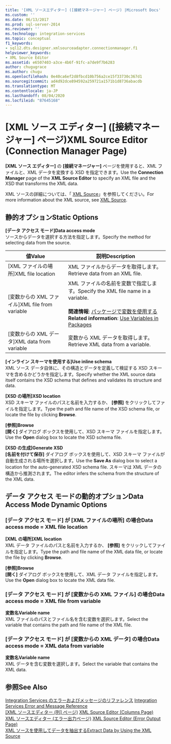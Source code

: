 ```yaml
---
title: '[XML ソースエディター] ([接続マネージャー] ページ) |Microsoft Docs'
ms.custom: ''
ms.date: 06/13/2017
ms.prod: sql-server-2014
ms.reviewer: ''
ms.technology: integration-services
ms.topic: conceptual
f1_keywords:
- sql12.dts.designer.xmlsourceadapter.connectionmanager.f1
helpviewer_keywords:
- XML Source Editor
ms.assetid: e6507403-a3ce-4b6f-91fc-a7de9f7b6283
author: chugugrace
ms.author: chugu
ms.openlocfilehash: 0e40ca6ef2d8fbcd10b756a2ce15f33730c367d1
ms.sourcegitcommit: ad4d92dce894592a259721a1571b1d8736abacdb
ms.translationtype: MT
ms.contentlocale: ja-JP
ms.lasthandoff: 08/04/2020
ms.locfileid: "87645168"
---
```

# <a name="xml-source-editor-connection-manager-page"></a><span data-ttu-id="e78b1-102">[XML ソース エディター] ([接続マネージャー] ページ)</span><span class="sxs-lookup"><span data-stu-id="e78b1-102">XML Source Editor (Connection Manager Page)</span></span>
  <span data-ttu-id="e78b1-103">**[XML ソース エディター]** の **[接続マネージャー]** ページを使用すると、XML ファイルと、XML データを変換する XSD を指定できます。</span><span class="sxs-lookup"><span data-stu-id="e78b1-103">Use the **Connection Manager** page of the **XML Source Editor** to specify an XML file and the XSD that transforms the XML data.</span></span>  
  
 <span data-ttu-id="e78b1-104">XML ソースの詳細については、「 [XML Source](data-flow/xml-source.md)」を参照してください。</span><span class="sxs-lookup"><span data-stu-id="e78b1-104">For more information about the XML source, see [XML Source](data-flow/xml-source.md).</span></span>  
  
## <a name="static-options"></a><span data-ttu-id="e78b1-105">静的オプション</span><span class="sxs-lookup"><span data-stu-id="e78b1-105">Static Options</span></span>  
 <span data-ttu-id="e78b1-106">**[データ アクセス モード]**</span><span class="sxs-lookup"><span data-stu-id="e78b1-106">**Data access mode**</span></span>  
 <span data-ttu-id="e78b1-107">ソースからデータを選択する方法を指定します。</span><span class="sxs-lookup"><span data-stu-id="e78b1-107">Specify the method for selecting data from the source.</span></span>  
  
|<span data-ttu-id="e78b1-108">値</span><span class="sxs-lookup"><span data-stu-id="e78b1-108">Value</span></span>|<span data-ttu-id="e78b1-109">説明</span><span class="sxs-lookup"><span data-stu-id="e78b1-109">Description</span></span>|  
|-----------|-----------------|  
|<span data-ttu-id="e78b1-110">[XML ファイルの場所]</span><span class="sxs-lookup"><span data-stu-id="e78b1-110">XML file location</span></span>|<span data-ttu-id="e78b1-111">XML ファイルからデータを取得します。</span><span class="sxs-lookup"><span data-stu-id="e78b1-111">Retrieve data from an XML file.</span></span>|  
|<span data-ttu-id="e78b1-112">[変数からの XML ファイル]</span><span class="sxs-lookup"><span data-stu-id="e78b1-112">XML file from variable</span></span>|<span data-ttu-id="e78b1-113">XML ファイルの名前を変数で指定します。</span><span class="sxs-lookup"><span data-stu-id="e78b1-113">Specify the XML file name in a variable.</span></span><br /><br /> <span data-ttu-id="e78b1-114">**関連情報**: [パッケージで変数を使用する](../../2014/integration-services/use-variables-in-packages.md)</span><span class="sxs-lookup"><span data-stu-id="e78b1-114">**Related information**: [Use Variables in Packages](../../2014/integration-services/use-variables-in-packages.md)</span></span>|  
|<span data-ttu-id="e78b1-115">[変数からの XML データ]</span><span class="sxs-lookup"><span data-stu-id="e78b1-115">XML data from variable</span></span>|<span data-ttu-id="e78b1-116">変数から XML データを取得します。</span><span class="sxs-lookup"><span data-stu-id="e78b1-116">Retrieve XML data from a variable.</span></span>|  
  
 <span data-ttu-id="e78b1-117">**[インライン スキーマを使用する]**</span><span class="sxs-lookup"><span data-stu-id="e78b1-117">**Use inline schema**</span></span>  
 <span data-ttu-id="e78b1-118">XML ソース データ自体に、その構造とデータを定義して検証する XSD スキーマを含めるかどうかを指定します。</span><span class="sxs-lookup"><span data-stu-id="e78b1-118">Specify whether the XML source data itself contains the XSD schema that defines and validates its structure and data.</span></span>  
  
 <span data-ttu-id="e78b1-119">**[XSD の場所]**</span><span class="sxs-lookup"><span data-stu-id="e78b1-119">**XSD location**</span></span>  
 <span data-ttu-id="e78b1-120">XSD スキーマ ファイルのパスと名前を入力するか、 **[参照]** をクリックしてファイルを指定します。</span><span class="sxs-lookup"><span data-stu-id="e78b1-120">Type the path and file name of the XSD schema file, or locate the file by clicking **Browse**.</span></span>  
  
 <span data-ttu-id="e78b1-121">**[参照]**</span><span class="sxs-lookup"><span data-stu-id="e78b1-121">**Browse**</span></span>  
 <span data-ttu-id="e78b1-122">**[開く]** ダイアログ ボックスを使用して、XSD スキーマ ファイルを指定します。</span><span class="sxs-lookup"><span data-stu-id="e78b1-122">Use the **Open** dialog box to locate the XSD schema file.</span></span>  
  
 <span data-ttu-id="e78b1-123">**[XSD の生成]**</span><span class="sxs-lookup"><span data-stu-id="e78b1-123">**Generate XSD**</span></span>  
 <span data-ttu-id="e78b1-124">**[名前を付けて保存]** ダイアログ ボックスを使用して、XSD スキーマ ファイルが自動生成される場所を選択します。</span><span class="sxs-lookup"><span data-stu-id="e78b1-124">Use the **Save As** dialog box to select a location for the auto-generated XSD schema file.</span></span> <span data-ttu-id="e78b1-125">スキーマは XML データの構造から推測されます。</span><span class="sxs-lookup"><span data-stu-id="e78b1-125">The editor infers the schema from the structure of the XML data.</span></span>  
  
## <a name="data-access-mode-dynamic-options"></a><span data-ttu-id="e78b1-126">データ アクセス モードの動的オプション</span><span class="sxs-lookup"><span data-stu-id="e78b1-126">Data Access Mode Dynamic Options</span></span>  
  
### <a name="data-access-mode--xml-file-location"></a><span data-ttu-id="e78b1-127">[データ アクセス モード] が [XML ファイルの場所] の場合</span><span class="sxs-lookup"><span data-stu-id="e78b1-127">Data access mode = XML file location</span></span>  
 <span data-ttu-id="e78b1-128">**[XML の場所]**</span><span class="sxs-lookup"><span data-stu-id="e78b1-128">**XML location**</span></span>  
 <span data-ttu-id="e78b1-129">XML データ ファイルのパスと名前を入力するか、 **[参照]** をクリックしてファイルを指定します。</span><span class="sxs-lookup"><span data-stu-id="e78b1-129">Type the path and file name of the XML data file, or locate the file by clicking **Browse**.</span></span>  
  
 <span data-ttu-id="e78b1-130">**[参照]**</span><span class="sxs-lookup"><span data-stu-id="e78b1-130">**Browse**</span></span>  
 <span data-ttu-id="e78b1-131">**[開く]** ダイアログ ボックスを使用して、XML データ ファイルを指定します。</span><span class="sxs-lookup"><span data-stu-id="e78b1-131">Use the **Open** dialog box to locate the XML data file.</span></span>  
  
### <a name="data-access-mode--xml-file-from-variable"></a><span data-ttu-id="e78b1-132">[データ アクセス モード] が [変数からの XML ファイル] の場合</span><span class="sxs-lookup"><span data-stu-id="e78b1-132">Data access mode = XML file from variable</span></span>  
 <span data-ttu-id="e78b1-133">**変数名**</span><span class="sxs-lookup"><span data-stu-id="e78b1-133">**Variable name**</span></span>  
 <span data-ttu-id="e78b1-134">XML ファイルのパスとファイル名を含む変数を選択します。</span><span class="sxs-lookup"><span data-stu-id="e78b1-134">Select the variable that contains the path and file name of the XML file.</span></span>  
  
### <a name="data-access-mode--xml-data-from-variable"></a><span data-ttu-id="e78b1-135">[データ アクセス モード] が [変数からの XML データ] の場合</span><span class="sxs-lookup"><span data-stu-id="e78b1-135">Data access mode = XML data from variable</span></span>  
 <span data-ttu-id="e78b1-136">**変数名**</span><span class="sxs-lookup"><span data-stu-id="e78b1-136">**Variable name**</span></span>  
 <span data-ttu-id="e78b1-137">XML データを含む変数を選択します。</span><span class="sxs-lookup"><span data-stu-id="e78b1-137">Select the variable that contains the XML data.</span></span>  
  
## <a name="see-also"></a><span data-ttu-id="e78b1-138">参照</span><span class="sxs-lookup"><span data-stu-id="e78b1-138">See Also</span></span>  
 <span data-ttu-id="e78b1-139">[Integration Services のエラーおよびメッセージのリファレンス](../../2014/integration-services/integration-services-error-and-message-reference.md) </span><span class="sxs-lookup"><span data-stu-id="e78b1-139">[Integration Services Error and Message Reference](../../2014/integration-services/integration-services-error-and-message-reference.md) </span></span>  
 <span data-ttu-id="e78b1-140">[[XML ソースエディター &#40;列] ページ&#41;](../../2014/integration-services/xml-source-editor-columns-page.md) </span><span class="sxs-lookup"><span data-stu-id="e78b1-140">[XML Source Editor &#40;Columns Page&#41;](../../2014/integration-services/xml-source-editor-columns-page.md) </span></span>  
 <span data-ttu-id="e78b1-141">[XML ソースエディター &#40;エラー出力ページ&#41;](../../2014/integration-services/xml-source-editor-error-output-page.md) </span><span class="sxs-lookup"><span data-stu-id="e78b1-141">[XML Source Editor &#40;Error Output Page&#41;](../../2014/integration-services/xml-source-editor-error-output-page.md) </span></span>  
 [<span data-ttu-id="e78b1-142">XML ソースを使用してデータを抽出する</span><span class="sxs-lookup"><span data-stu-id="e78b1-142">Extract Data by Using the XML Source</span></span>](data-flow/extract-data-by-using-the-xml-source.md)  
  
  
